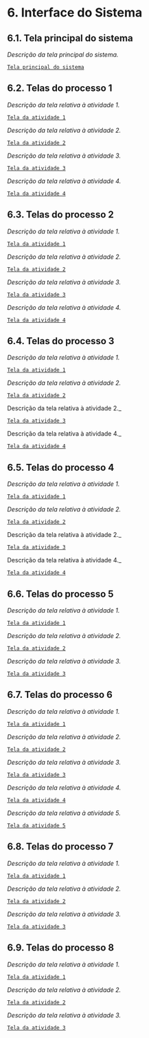 
# 6. Interface do Sistema

## 6.1. Tela principal do sistema

_Descrição da tela principal do sistema._

[`Tela principal do sistema`](images/wr-inicial.png)


## 6.2. Telas do processo 1

_Descrição da tela relativa à atividade 1._

[`Tela da atividade 1`](images/wr-login.png)

_Descrição da tela relativa à atividade 2._

[`Tela da atividade 2`](images/wr-inicial.png)

_Descrição da tela relativa à atividade 3._

[`Tela da atividade 3`](images/wr-usuarios.png)

_Descrição da tela relativa à atividade 4._

[`Tela da atividade 4`](images/wr-cadastrar-usuario.png)



## 6.3. Telas do processo 2

_Descrição da tela relativa à atividade 1._

[`Tela da atividade 1`](images/wr-login.png)

_Descrição da tela relativa à atividade 2._

[`Tela da atividade 2`](images/wr-inicial.png)

_Descrição da tela relativa à atividade 3._

[`Tela da atividade 3`](images/wr-usuarios.png)

_Descrição da tela relativa à atividade 4._

[`Tela da atividade 4`](images/wr-editar-usuario.png)

## 6.4. Telas do processo 3

_Descrição da tela relativa à atividade 1._

[`Tela da atividade 1`](images/wr-login.png)

_Descrição da tela relativa à atividade 2._

[`Tela da atividade 2`](images/wr-inicial.png)

 Descrição da tela relativa à atividade 2._

[`Tela da atividade 3`](images/wr-produtos.png)

Descrição da tela relativa à atividade 4._

[`Tela da atividade 4`](images/wr-cadastrar-produto.png)


## 6.5. Telas do processo 4

_Descrição da tela relativa à atividade 1._

[`Tela da atividade 1`](images/wr-login.png)

_Descrição da tela relativa à atividade 2._

[`Tela da atividade 2`](images/wr-inicial.png)

Descrição da tela relativa à atividade 2._

[`Tela da atividade 3`](images/wr-produtos.png)

Descrição da tela relativa à atividade 4._

[`Tela da atividade 4`](images/wr-editar-produto.png)

## 6.6. Telas do processo 5

_Descrição da tela relativa à atividade 1._

[`Tela da atividade 1`](images/wr-login.png)

_Descrição da tela relativa à atividade 2._

[`Tela da atividade 2`](images/wr-inicial.png)

_Descrição da tela relativa à atividade 3._

[`Tela da atividade 3`](images/wr-vendas.png)

## 6.7. Telas do processo 6

_Descrição da tela relativa à atividade 1._

[`Tela da atividade 1`](images/wr-login.png)

_Descrição da tela relativa à atividade 2._

[`Tela da atividade 2`](images/wr-inicial.png)

_Descrição da tela relativa à atividade 3._

[`Tela da atividade 3`](images/wr-vendas.png)

_Descrição da tela relativa à atividade 4._

[`Tela da atividade 4`](images/wr-historico-vendas.png)

_Descrição da tela relativa à atividade 5._

[`Tela da atividade 5`](images/wr-editar-venda.png)

## 6.8. Telas do processo 7

_Descrição da tela relativa à atividade 1._

[`Tela da atividade 1`](images/wr-login.png)

_Descrição da tela relativa à atividade 2._

[`Tela da atividade 2`](images/wr-inicial.png)

_Descrição da tela relativa à atividade 3._

[`Tela da atividade 3`](images/wr-relatorio-financeiro.png)

## 6.9. Telas do processo 8

_Descrição da tela relativa à atividade 1._

[`Tela da atividade 1`](images/wr-login.png)

_Descrição da tela relativa à atividade 2._

[`Tela da atividade 2`](images/wr-inicial.png)

_Descrição da tela relativa à atividade 3._

[`Tela da atividade 3`](images/wr-relatorio-estoque.png)

